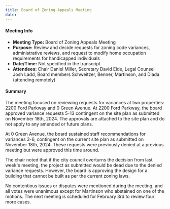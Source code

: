 ```yaml
---
title: Board of Zoning Appeals Meeting
date: 
---
```

#### Meeting Info
* **Meeting Type:** Board of Zoning Appeals Meeting
* **Purpose:** Review and decide requests for zoning code variances, administrative reviews, and request to modify home occupation requirements for handicapped individuals
* **Date/Time:** Not specified in the transcript
* **Attendees:** Chair Daniel Miller, Secretary David Eide, Legal Counsel Josh Ladd, Board members Schweitzer, Benner, Martinson, and Diada (attending remotely)

#### Summary

The meeting focused on reviewing requests for variances at two properties: 2200 Ford Parkway and 0 Green Avenue. At 2200 Ford Parkway, the board approved variance requests 5-13 contingent on the site plan as submitted on November 18th, 2024. The approvals are attached to the site plan and do not apply to any amended or future plans.

At 0 Green Avenue, the board sustained staff recommendations for variances 3-6, contingent on the current site plan as submitted on November 18th, 2024. These requests were previously denied at a previous meeting but were approved this time around.

The chair noted that if the city council overturns the decision from last week's meeting, the project as submitted would be dead due to the denied variance requests. However, the board is approving the design for a building that cannot be built as per the current zoning laws.

No contentious issues or disputes were mentioned during the meeting, and all votes were unanimous except for Martinson who abstained on one of the motions. The next meeting is scheduled for February 3rd to review four more cases.

